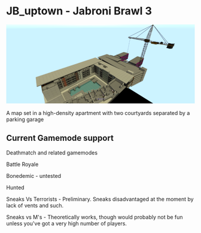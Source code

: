 # JB_uptown - Jabroni Brawl 3

![Screenshot of the map from above, taken 08/22/2024](jb_uptown.png)

A map set in a high-density apartment with two courtyards separated by a parking garage

## Current Gamemode support

Deathmatch and related gamemodes

Battle Royale

Bonedemic - untested

Hunted

Sneaks Vs Terrorists - Preliminary. Sneaks disadvantaged at the moment by lack of vents and such.

Sneaks vs M's - Theoretically works, though would probably not be fun unless you've got a very high number of players.
